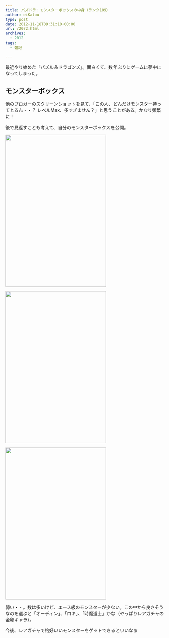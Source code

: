 ```yaml
---
title: パズドラ：モンスターボックスの中身（ランク109）
author: eiKatou
type: post
date: 2012-11-18T09:31:10+00:00
url: /2072.html
archives:
  - 2012
tags:
  - 雑記

---
```

最近やり始めた「パズル＆ドラゴンズ」。面白くて、数年ぶりにゲームに夢中になってしまった。

## モンスターボックス

他のブロガーのスクリーンショットを見て、「この人、どんだけモンスター持ってとるん・・？ レベルMax、多すぎません？」と思うことがある。かなり頻繁に！

後で見返すことも考えて、自分のモンスターボックスを公開。
  
[<img src="http://eikatou.net/blog/wp-content/uploads/2012/11/IMG_0951.jpg" alt="" title="IMG_0951" width="320" height="480" class="alignnone size-full wp-image-2073" srcset="/uploads/2012/11/IMG_0951.jpg 320w, /uploads/2012/11/IMG_0951-200x300.jpg 200w" sizes="(max-width: 320px) 100vw, 320px" />][1]
  
[<img src="http://eikatou.net/blog/wp-content/uploads/2012/11/IMG_0952.jpg" alt="" title="IMG_0952" width="320" height="480" class="alignnone size-full wp-image-2074" srcset="/uploads/2012/11/IMG_0952.jpg 320w, /uploads/2012/11/IMG_0952-200x300.jpg 200w" sizes="(max-width: 320px) 100vw, 320px" />][2]
  
[<img src="http://eikatou.net/blog/wp-content/uploads/2012/11/IMG_0954.jpg" alt="" title="IMG_0954" width="320" height="480" class="alignnone size-full wp-image-2075" srcset="/uploads/2012/11/IMG_0954.jpg 320w, /uploads/2012/11/IMG_0954-200x300.jpg 200w" sizes="(max-width: 320px) 100vw, 320px" />][3] 

弱い・・。数は多いけど、エース級のモンスターが少ない。この中から良さそうなのを選ぶと「オーディン」、「ロキ」、「時魔道士」かな（やっぱりレアガチャの金卵キャラ）。

今後、レアガチャで格好いいモンスターをゲットできるといいなぁ

 [1]: http://eikatou.net/blog/wp-content/uploads/2012/11/IMG_0951.jpg
 [2]: http://eikatou.net/blog/wp-content/uploads/2012/11/IMG_0952.jpg
 [3]: http://eikatou.net/blog/wp-content/uploads/2012/11/IMG_0954.jpg
